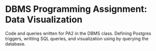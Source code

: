# DBMS Programming Assignment: Data Visualization

Code and queries written for PA2 in the DBMS class. Defining Postgres triggers, writting SQL queries, and visualization using by querying the database.
